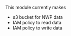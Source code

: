 This module currently makes
- s3 bucket for NWP data
- IAM policy to read data
- IAM policy to write data